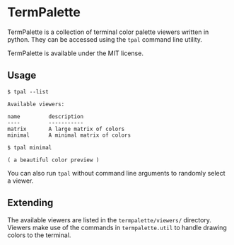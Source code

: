 # TermPalette

TermPalette is a collection of terminal color palette viewers written in python. They can be accessed using the `tpal` command line utility.

TermPalette is available under the MIT license.

## Usage

	$ tpal --list
	
	Available viewers:

	name         description
	----         -----------
	matrix       A large matrix of colors
	minimal      A minimal matrix of colors

	$ tpal minimal

	( a beautiful color preview )

You can also run `tpal` without command line arguments to randomly select a viewer.

## Extending

The available viewers are listed in the `termpalette/viewers/` directory. Viewers make use of the commands in `termpalette.util` to handle drawing colors to the terminal.

